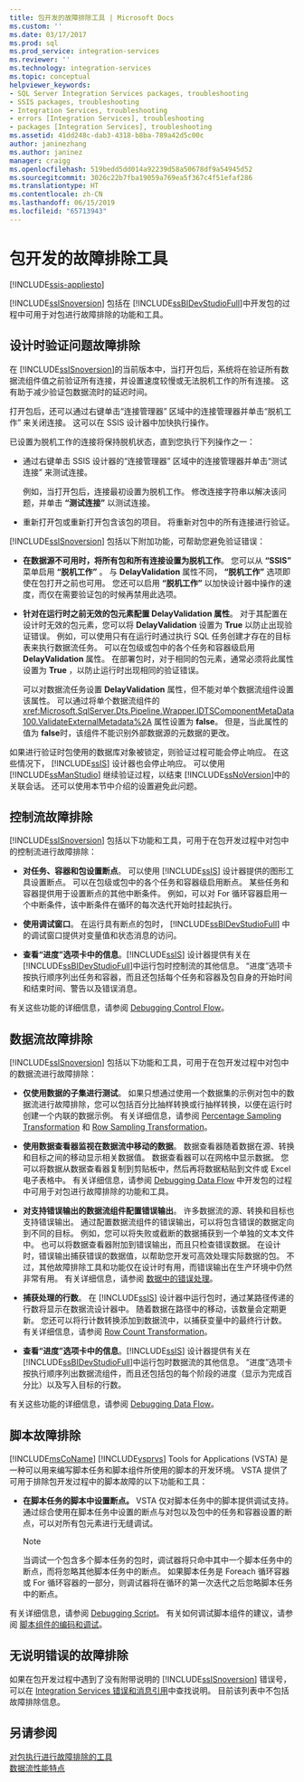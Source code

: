 ```yaml
---
title: 包开发的故障排除工具 | Microsoft Docs
ms.custom: ''
ms.date: 03/17/2017
ms.prod: sql
ms.prod_service: integration-services
ms.reviewer: ''
ms.technology: integration-services
ms.topic: conceptual
helpviewer_keywords:
- SQL Server Integration Services packages, troubleshooting
- SSIS packages, troubleshooting
- Integration Services, troubleshooting
- errors [Integration Services], troubleshooting
- packages [Integration Services], troubleshooting
ms.assetid: 41dd248c-dab3-4318-b8ba-789a42d5c00c
author: janinezhang
ms.author: janinez
manager: craigg
ms.openlocfilehash: 519bedd5dd014a92239d58a50678df9a54945d52
ms.sourcegitcommit: 3026c22b7fba19059a769ea5f367c4f51efaf286
ms.translationtype: HT
ms.contentlocale: zh-CN
ms.lasthandoff: 06/15/2019
ms.locfileid: "65713943"
---
```

# <a name="troubleshooting-tools-for-package-development"></a>包开发的故障排除工具

[!INCLUDE[ssis-appliesto](../../includes/ssis-appliesto-ssvrpluslinux-asdb-asdw-xxx.md)]


  [!INCLUDE[ssISnoversion](../../includes/ssisnoversion-md.md)] 包括在 [!INCLUDE[ssBIDevStudioFull](../../includes/ssbidevstudiofull-md.md)]中开发包的过程中可用于对包进行故障排除的功能和工具。  
  
## <a name="troubleshooting-design-time-validation-issues"></a>设计时验证问题故障排除  
 在 [!INCLUDE[ssISnoversion](../../includes/ssisnoversion-md.md)]的当前版本中，当打开包后，系统将在验证所有数据流组件值之前验证所有连接，并设置速度较慢或无法脱机工作的所有连接。 这有助于减少验证包数据流时的延迟时间。  
  
 打开包后，还可以通过右键单击“连接管理器”  区域中的连接管理器并单击“脱机工作”  来关闭连接。 这可以在 SSIS 设计器中加快执行操作。  
  
 已设置为脱机工作的连接将保持脱机状态，直到您执行下列操作之一：  
  
-   通过右键单击 SSIS 设计器的“连接管理器”  区域中的连接管理器并单击“测试连接”  来测试连接。  
  
     例如，当打开包后，连接最初设置为脱机工作。 修改连接字符串以解决该问题，并单击 **“测试连接”** 以测试连接。  
  
-   重新打开包或重新打开包含该包的项目。 将重新对包中的所有连接进行验证。  
  
 [!INCLUDE[ssISnoversion](../../includes/ssisnoversion-md.md)] 包括以下附加功能，可帮助您避免验证错误：  
  
-   **在数据源不可用时，将所有包和所有连接设置为脱机工作**。 您可以从 **“SSIS”** 菜单启用 **“脱机工作”** 。 与 **DelayValidation** 属性不同， **“脱机工作”** 选项即使在包打开之前也可用。 您还可以启用 **“脱机工作”** 以加快设计器中操作的速度，而仅在需要验证包的时候再禁用此选项。  
  
-   **针对在运行时之前无效的包元素配置 DelayValidation 属性**。 对于其配置在设计时无效的包元素，您可以将 **DelayValidation** 设置为 **True** 以防止出现验证错误。 例如，可以使用只有在运行时通过执行 SQL 任务创建才存在的目标表来执行数据流任务。 可以在包级或包中的各个任务和容器级启用 **DelayValidation** 属性。 在部署包时，对于相同的包元素，通常必须将此属性设置为 **True** ，以防止运行时出现相同的验证错误。  
  
     可以对数据流任务设置 **DelayValidation** 属性，但不能对单个数据流组件设置该属性。 可以通过将单个数据流组件的 <xref:Microsoft.SqlServer.Dts.Pipeline.Wrapper.IDTSComponentMetaData100.ValidateExternalMetadata%2A> 属性设置为 **false**。 但是，当此属性的值为 **false**时，该组件不能识别外部数据源的元数据的更改。  
  
 如果进行验证时包使用的数据库对象被锁定，则验证过程可能会停止响应。 在这些情况下， [!INCLUDE[ssIS](../../includes/ssis-md.md)] 设计器也会停止响应。 可以使用 [!INCLUDE[ssManStudio](../../includes/ssmanstudio-md.md)] 继续验证过程，以结束 [!INCLUDE[ssNoVersion](../../includes/ssnoversion-md.md)]中的关联会话。 还可以使用本节中介绍的设置避免此问题。  
  
## <a name="troubleshooting-control-flow"></a>控制流故障排除  
 [!INCLUDE[ssISnoversion](../../includes/ssisnoversion-md.md)] 包括以下功能和工具，可用于在包开发过程中对包中的控制流进行故障排除：  
  
-   **对任务、容器和包设置断点**。 可以使用 [!INCLUDE[ssIS](../../includes/ssis-md.md)] 设计器提供的图形工具设置断点。 可以在包级或包中的各个任务和容器级启用断点。 某些任务和容器提供用于设置断点的其他中断条件。 例如，可以对 For 循环容器启用一个中断条件，该中断条件在循环的每次迭代开始时挂起执行。  
  
-   **使用调试窗口**。 在运行具有断点的包时， [!INCLUDE[ssBIDevStudioFull](../../includes/ssbidevstudiofull-md.md)] 中的调试窗口提供对变量值和状态消息的访问。  
  
-   **查看“进度”选项卡中的信息**。[!INCLUDE[ssIS](../../includes/ssis-md.md)] 设计器提供有关在 [!INCLUDE[ssBIDevStudioFull](../../includes/ssbidevstudiofull-md.md)]中运行包时控制流的其他信息。 “进度”选项卡按执行顺序列出任务和容器，而且还包括每个任务和容器及包自身的开始时间和结束时间、警告以及错误消息。  
  
 有关这些功能的详细信息，请参阅 [Debugging Control Flow](../../integration-services/troubleshooting/debugging-control-flow.md)。  
  
## <a name="troubleshooting-data-flow"></a>数据流故障排除  
 [!INCLUDE[ssISnoversion](../../includes/ssisnoversion-md.md)] 包括以下功能和工具，可用于在包开发过程中对包中的数据流进行故障排除：  
  
-   **仅使用数据的子集进行测试**。 如果只想通过使用一个数据集的示例对包中的数据流进行故障排除，您可以包括百分比抽样转换或行抽样转换，以便在运行时创建一个内联的数据示例。 有关详细信息，请参阅 [Percentage Sampling Transformation](../../integration-services/data-flow/transformations/percentage-sampling-transformation.md) 和 [Row Sampling Transformation](../../integration-services/data-flow/transformations/row-sampling-transformation.md)。  
  
-   **使用数据查看器监视在数据流中移动的数据**。 数据查看器随着数据在源、转换和目标之间的移动显示相关数据值。 数据查看器可以在网格中显示数据。 您可以将数据从数据查看器复制到剪贴板中，然后再将数据粘贴到文件或 Excel 电子表格中。 有关详细信息，请参阅 [Debugging Data Flow](../../integration-services/troubleshooting/debugging-data-flow.md) 中开发包的过程中可用于对包进行故障排除的功能和工具。  
  
-   **对支持错误输出的数据流组件配置错误输出**。 许多数据流的源、转换和目标也支持错误输出。 通过配置数据流组件的错误输出，可以将包含错误的数据定向到不同的目标。 例如，您可以将失败或截断的数据捕获到一个单独的文本文件中。 也可以将数据查看器附加到错误输出，而且只检查错误数据。 在设计时，错误输出捕获错误的数据值，以帮助您开发可高效处理实际数据的包。 不过，其他故障排除工具和功能仅在设计时有用，而错误输出在生产环境中仍然非常有用。 有关详细信息，请参阅 [数据中的错误处理](../../integration-services/data-flow/error-handling-in-data.md)。  
  
-   **捕获处理的行数**。 在 [!INCLUDE[ssIS](../../includes/ssis-md.md)] 设计器中运行包时，通过某路径传递的行数将显示在数据流设计器中。 随着数据在路径中的移动，该数量会定期更新。 您还可以将行计数转换添加到数据流中，以捕获变量中的最终行计数。 有关详细信息，请参阅 [Row Count Transformation](../../integration-services/data-flow/transformations/row-count-transformation.md)。  
  
-   **查看“进度”选项卡中的信息**。[!INCLUDE[ssIS](../../includes/ssis-md.md)] 设计器提供有关在 [!INCLUDE[ssBIDevStudioFull](../../includes/ssbidevstudiofull-md.md)]中运行包时数据流的其他信息。 “进度”选项卡按执行顺序列出数据流组件，而且还包括包的每个阶段的进度（显示为完成百分比）以及写入目标的行数。  
  
 有关这些功能的详细信息，请参阅 [Debugging Data Flow](../../integration-services/troubleshooting/debugging-data-flow.md)。  
  
## <a name="troubleshooting-scripts"></a>脚本故障排除  
 [!INCLUDE[msCoName](../../includes/msconame-md.md)] [!INCLUDE[vsprvs](../../includes/vsprvs-md.md)] Tools for Applications (VSTA) 是一种可以用来编写脚本任务和脚本组件所使用的脚本的开发环境。 VSTA 提供了可用于排除包开发过程中的脚本故障的以下功能和工具：  
  
-   **在脚本任务的脚本中设置断点。** VSTA 仅对脚本任务中的脚本提供调试支持。 通过综合使用在脚本任务中设置的断点与对包以及包中的任务和容器设置的断点，可以对所有包元素进行无缝调试。  
  
    > [!NOTE]  
    >  当调试一个包含多个脚本任务的包时，调试器将只命中其中一个脚本任务中的断点，而将忽略其他脚本任务中的断点。 如果脚本任务是 Foreach 循环容器或 For 循环容器的一部分，则调试器将在循环的第一次迭代之后忽略脚本任务中的断点。  
  
 有关详细信息，请参阅 [Debugging Script](../../integration-services/troubleshooting/debugging-script.md)。 有关如何调试脚本组件的建议，请参阅 [脚本组件的编码和调试](../../integration-services/extending-packages-scripting/data-flow-script-component/coding-and-debugging-the-script-component.md)。  
  
## <a name="troubleshooting-errors-without-a-description"></a>无说明错误的故障排除  
 如果在包开发过程中遇到了没有附带说明的 [!INCLUDE[ssISnoversion](../../includes/ssisnoversion-md.md)] 错误号，可以在 [Integration Services 错误和消息引用](../../integration-services/integration-services-error-and-message-reference.md)中查找说明。 目前该列表中不包括故障排除信息。  
  
## <a name="see-also"></a>另请参阅  
 [对包执行进行故障排除的工具](../../integration-services/troubleshooting/troubleshooting-tools-for-package-execution.md)   
 [数据流性能特点](../../integration-services/data-flow/data-flow-performance-features.md)  
  
  
